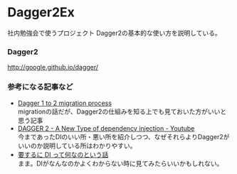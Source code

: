 Dagger2Ex 
========================

社内勉強会で使うプロジェクト
Dagger2の基本的な使い方を説明している。

### Dagger2
http://google.github.io/dagger/

### 参考になる記事など
* [Dagger 1 to 2 migration process](http://frogermcs.github.io/dagger-1-to-2-migration/)  
migrationの話だが、Dagger2の仕組みを知る上でも見ておいた方がいいと思う記事  
* [DAGGER 2 - A New Type of dependency injection - Youtube](https://www.youtube.com/watch?v=oK_XtfXPkqw)  
今まであったDIのいい所・悪い所を紹介しつつ、なぜそれらよりDagger2がいいのか説明している所はわかりやすい。  
* [要するに DI って何なのという話](http://nekogata.hatenablog.com/entry/2014/02/13/073043)  
まま。DIがなんなのかよくわからない時に見てみたらいいかもしれない。  
